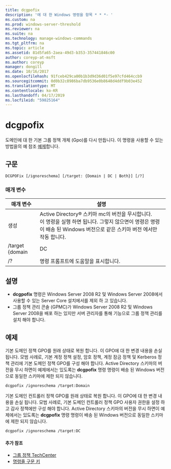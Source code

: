 ```yaml
---
title: dcgpofix
description: '에 대 한 Windows 명령을 항목 * * *- '
ms.custom: na
ms.prod: windows-server-threshold
ms.reviewer: na
ms.suite: na
ms.technology: manage-windows-commands
ms.tgt_pltfrm: na
ms.topic: article
ms.assetid: 81d5fa65-2aea-49d3-b353-357441846c00
author: coreyp-at-msft
ms.author: coreyp
manager: dongill
ms.date: 10/16/2017
ms.openlocfilehash: 91fceb429ca00b1b3d9d36d01f5e97cfd464ccb9
ms.sourcegitcommit: 0d0b32c8986ba7db9536e0b8648d4ddf9b03e452
ms.translationtype: MT
ms.contentlocale: ko-KR
ms.lasthandoff: 04/17/2019
ms.locfileid: "59825164"
---
```

# <a name="dcgpofix"></a>dcgpofix



도메인에 대 한 기본 그룹 정책 개체 (Gpo)를 다시 만듭니다. 이 명령을 사용할 수 있는 방법을의 예 참조 [예제](#BKMK_Examples)합니다.

## <a name="syntax"></a>구문

```
DCGPOFix [/ignoreschema] [/target: {Domain | DC | Both}] [/?]
```

### <a name="parameters"></a>매개 변수

|매개 변수|설명|
|---------|-----------|
|생성|Active Directory® 스키마 mc의 버전을 무시합니다.</br>이 명령을 실행 하면 됩니다. 그렇지 않으면이 명령은 명령이 배송 된 Windows 버전으로 같은 스키마 버전 에서만 작동 합니다.|
|/target {domain | DC | 둘 다}|복원 하는 GPO를 지정 합니다. 기본 도메인 정책 GPO, 기본 도메인 컨트롤러 GPO 또는 둘 다를 복원할 수 있습니다.|
|/?|명령 프롬프트에 도움말을 표시합니다.|

## <a name="remarks"></a>설명

-   **dcgpofix** 명령은 Windows Server 2008 R2 및 Windows Server 2008에서 사용할 수 있는 Server Core 설치에서를 제외 하 고 있습니다.
-   그룹 정책 관리 콘솔 (GPMC)가 Windows Server 2008 R2 및 Windows Server 2008을 배포 하는 있지만 서버 관리자를 통해 기능으로 그룹 정책 관리를 설치 해야 합니다.

## <a name="BKMK_Examples"></a>예제

기본 도메인 정책 GPO를 원래 상태로 복원 합니다. 이 GPO에 대 한 변경 내용을 손실 됩니다. 모범 사례로, 기본 계정 정책 설정, 암호 정책, 계정 잠금 정책 및 Kerberos 정책 관리에 기본 도메인 정책 GPO를 구성 해야 합니다. Active Directory 스키마의 버전을 무시 하면이 예제에서는 있도록는 **dcgpofix** 명령 명령이 배송 된 Windows 버전으로 동일한 스키마에 제한 되지 않습니다.
```
dcgpofix /ignoreschema /target:Domain
```
기본 도메인 컨트롤러 정책 GPO를 원래 상태로 복원 합니다. 이 GPO에 대 한 변경 내용을 손실 됩니다. 모범 사례로, 기본 도메인 컨트롤러 정책 GPO 사용자 권한을 설정 하 고 감사 정책에만 구성 해야 합니다. Active Directory 스키마의 버전을 무시 하면이 예제에서는 있도록는 **dcgpofix** 명령 명령이 배송 된 Windows 버전으로 동일한 스키마에 제한 되지 않습니다.
```
dcgpofix /ignoreschema /target:DC
```

#### <a name="additional-references"></a>추가 참조

-   [그룹 정책 TechCenter](https://go.microsoft.com/fwlink/?LinkID=145531)
-   [명령줄 구문 키](command-line-syntax-key.md)